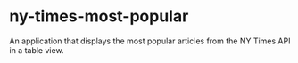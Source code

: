 # ny-times-most-popular
An application that displays the most popular articles from the NY Times API in a table view.
